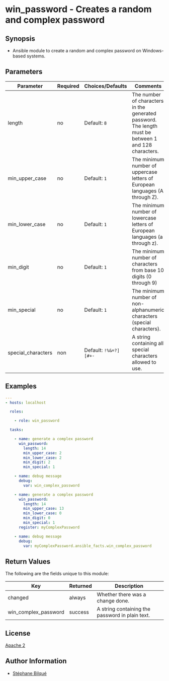 # win_password - Creates a random and complex password

## Synopsis

* Ansible module to create a random and complex password on Windows-based systems.

## Parameters

| Parameter          | Required | Choices/Defaults    | Comments                                                                                                 |
| ------------------ | -------- | ------------------- | -------------------------------------------------------------------------------------------------------- |
| length             | no       | Default: `8`          | The number of characters in the generated password.<br/>The length must be between 1 and 128 characters. |
| min_upper_case     | no       | Default: `1`          | The minimum number of uppercase letters of European languages (A through Z).                             |
| min_lower_case     | no       | Default: `1`          | The minimum number of lowercase letters of European languages (a through z).                             |
| min_digit          | no       | Default: `1`          | The minimum number of characters from base 10 digits (0 through 9)                                       |
| min_special        | no       | Default: `1`          | The minimum number of non-alphanumeric characters (special characters).                                  |
| special_characters | non      | Default: `!%&=?][#+-` | A string containing all special characters allowed to use.                                               |

## Examples

```yaml
---
- hosts: localhost

  roles:

    - role: win_password

  tasks:

    - name: generate a complex password
      win_password:
        length: 14
        min_upper_case: 2
        min_lower_case: 2
        min_digit: 2
        min_special: 1

    - name: debug message
      debug:
        var: win_complex_password

    - name: generate a complex password
      win_password:
        length: 14
        min_upper_case: 13
        min_lower_case: 0
        min_digit: 0
        min_special: 1
      register: myComplexPassword  

    - name: debug message
      debug:
        var: myComplexPassword.ansible_facts.win_complex_password

```

## Return Values

The following are the fields unique to this module:

| Key                  | Returned | Description                                     |
| -------------------- | -------- | ----------------------------------------------- |
| changed              | always   | Whether there was a change done.                |
| win_complex_password | success  | A string containing the password in plain text. |

## License

[Apache 2](LICENCE.txt)

## Author Information

* [Stéphane Bilqué](https://github.com/sbilque)
